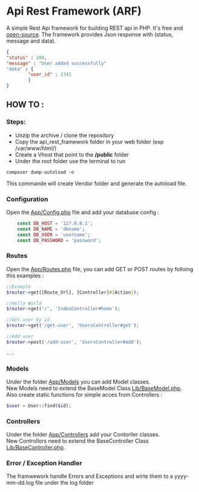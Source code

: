 # Api Rest Framework (ARF)

A simple Rest Api framework for building REST api in PHP. It's free and [open-source](LICENSE).
The framework provides Json response with (status, message and data).  

```json
{
"status" : 200, 
"message" : "User added successfully"
"data" : {
        "user_id" : 2341
        }
}
```

## HOW TO :  

### Steps:  
-	Unzip the archive / clone the repository    
-	Copy the api_rest_framework folder in your web folder (exp /var/www/html/)     
-	Create a Vhost that point to the **/public** folder
-	Under the root folder use the terminal to run   
  
```
composer dump-autoload -o
```
This commande will create Vendor folder and generate the autoload file. 

### Configuration

Open the [App/Config.php](App/Config.php) file and add your database config : 

```php
    const DB_HOST = '127.0.0.1';
    const DB_NAME = 'dbname';
    const DB_USER = 'username';
    const DB_PASSWORD = 'password'; 
```

### Routes

Open the [App/Routes.php](App/Routes.php) file, you can add GET or POST routes by folloing this examples : 


```php
//Example
$router->get([Route_Url], [Controller]#[Action]);

//Hello World
$router->get('/', 'IndexController#home');

//Get user by id
$router->get('/get-user', 'UsersController#get');

//Add user
$router->post('/add-user', 'UsersController#add');

...

```

### Models

Under the folder [App/Models](App/Models) you can add Model classes.        
New Models need to extend the BaseModel Class [Lib/BaseModel.php](Lib/BaseModel.php).    
Also create static functions for simple acces from Controllers : 

```php
$user = User::find($id);

```
### Controllers
Under the folder [App/Controllers](App/Controllers) add your Contorller classes.     
New Controllors need to extend the BaseController Class [Lib/BaseController.php](Lib/BaseController.php).       

### Error / Exception Handler
The framwework handle Errors and Exceptions and wirte them to a yyyy-mm-dd.log file under the log folder
